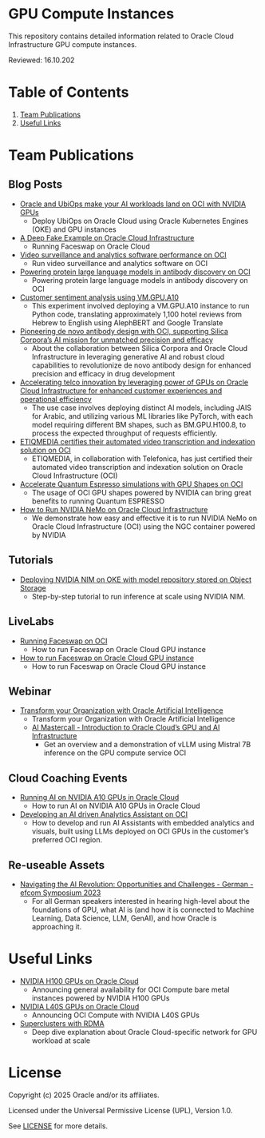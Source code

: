 # GPU Compute Instances

This repository contains detailed information related to Oracle Cloud Infrastructure GPU compute instances.

Reviewed: 16.10.202

# Table of Contents

1. [Team Publications](#team-publications)
2. [Useful Links](#useful-links)

# Team Publications

## Blog Posts

- [Oracle and UbiOps make your AI workloads land on OCI with NVIDIA GPUs](https://blogs.oracle.com/cloud-infrastructure/post/ubiops-ai-workloads-on-oci)
    - Deploy UbiOps on Oracle Cloud using Oracle Kubernetes Engines (OKE) and GPU instances
- [A Deep Fake Example on Oracle Cloud Infrastructure](https://blogs.oracle.com/cloud-infrastructure/post/a-deepfake-example-on-oracle-cloud-infrastructure)
    - Running Faceswap on Oracle Cloud
 - [Video surveillance and analytics software performance on OCI](https://blogs.oracle.com/cloud-infrastructure/post/video-surveillance-analytics-performance-oci)
    - Run video surveillance and analytics software on OCI
- [Powering protein large language models in antibody discovery on OCI](https://blogs.oracle.com/cloud-infrastructure/post/powering-protein-llms-antibody-discovery-oci)
    - Powering protein large language models in antibody discovery on OCI
 - [Customer sentiment analysis using VM.GPU.A10](https://blogs.oracle.com/cloud-infrastructure/post/oci-ai-language-nonenglish-language-use-case)
    - This experiment involved deploying a VM.GPU.A10 instance to run Python code, translating approximately 1,100 hotel reviews from Hebrew to English using AlephBERT and Google Translate
 - [Pioneering de novo antibody design with OCI, supporting Silica Corpora’s AI mission for unmatched precision and efficacy](https://blogs.oracle.com/cloud-infrastructure/post/de-novo-antibody-design-oci-silica-corpora)
    - About the collaboration between Silica Corpora and Oracle Cloud Infrastructure in leveraging generative AI and robust cloud capabilities to revolutionize de novo antibody design for enhanced precision and efficacy in drug development
- [Accelerating telco innovation by leveraging power of GPUs on Oracle Cloud Infrastructure for enhanced customer experiences and operational efficiency](https://blogs.oracle.com/cloud-infrastructure/post/telco-innovation-gpus-oci-operational-efficiency)
    - The use case involves deploying distinct AI models, including JAIS for Arabic, and utilizing various ML libraries like PyTorch, with each model requiring different BM shapes, such as BM.GPU.H100.8, to process the expected throughput of requests efficiently.
- [ETIQMEDIA certifies their automated video transcription and indexation solution on OCI](https://blogs.oracle.com/cloud-infrastructure/post/etiqmedia-video-transcription-indexation-oci)
    - ETIQMEDIA, in collaboration with Telefonica, has just certified their automated video transcription and indexation solution on Oracle Cloud Infrastructure (OCI)
- [Accelerate Quantum Espresso simulations with GPU Shapes on OCI](https://blogs.oracle.com/cloud-infrastructure/post/accelerate-quantum-espresso-simulation-oci-gpu)
    - The usage of OCI GPU shapes powered by NVIDIA can bring great benefits to running Quantum ESPRESSO
- [How to Run NVIDIA NeMo on Oracle Cloud Infrastructure](https://blogs.oracle.com/cloud-infrastructure/post/run-nvidia-nemo-oci)
    - We demonstrate how easy and effective it is to run NVIDIA NeMo on Oracle Cloud Infrastructure (OCI) using the NGC container powered by NVIDIA

## Tutorials

- [Deploying NVIDIA NIM on OKE with model repository stored on Object Storage](https://docs.oracle.com/en/learn/deploy-nvidia-nim-on-oke/)
    - Step-by-step tutorial to run inference at scale using NVIDIA NIM.

## LiveLabs

- [Running Faceswap on OCI](https://apexapps.oracle.com/pls/apex/r/dbpm/livelabs/view-workshop?wid=798&session=4731494759204)
    - How to run Faceswap on Oracle Cloud GPU instance
- [How to run Faceswap on Oracle Cloud GPU instance](https://apexapps.oracle.com/pls/apex/r/dbpm/livelabs/view-workshop?wid=798&session=4731494759204)
    - How to run Faceswap on Oracle Cloud GPU instance

## Webinar

- [Transform your Organization with Oracle Artificial Intelligence](https://videohub.oracle.com/media/Transform+your+Organization+with+Oracle+Artificial+Intelligence/1_8rhx6ua9)
    - Transform your Organization with Oracle Artificial Intelligence
  - [AI Mastercall - Introduction to Oracle Cloud’s GPU and AI Infrastructure ](https://videohub.oracle.com/media/Introduction+to+Oracle+Cloud%E2%80%99s+GPU+and+AI+Infrastructure/1_bx8g4wnl)
    - Get an overview and a demonstration of vLLM using Mistral 7B inference on the GPU compute service OCI

## Cloud Coaching Events

- [Running AI on NVIDIA A10 GPUs in Oracle Cloud](https://www.youtube.com/watch?v=auvNHWoblIA)
    - How to run AI on NVIDIA A10 GPUs in Oracle Cloud
- [Developing an AI driven Analytics Assistant on OCI](https://www.youtube.com/watch?v=jMhwDiD1Kiw)
    - How to develop and run AI Assistants with embedded analytics and visuals, built using LLMs deployed on OCI GPUs in the customer’s preferred OCI region. 

## Re-useable Assets

- [Navigating the AI Revolution: Opportunities and Challenges - German - efcom Symposium 2023](https://www.youtube.com/watch?v=r_ZG2sUzhqo)
    - For all German speakers interested in hearing high-level about the foundations of GPU, what AI is (and how it is connected to Machine Learning, Data Science, LLM, GenAI), and how Oracle is approaching it.

# Useful Links

- [NVIDIA H100 GPUs on Oracle Cloud](https://blogs.oracle.com/cloud-infrastructure/post/general-availability-oci-compute-nvidia-h100)
    - Announcing general availability for OCI Compute bare metal instances powered by NVIDIA H100 GPUs
- [NVIDIA L40S GPUs on Oracle Cloud](https://blogs.oracle.com/cloud-infrastructure/post/announcing-oci-compute-nvidia-l40s-gpus)
    - Announcing OCI Compute with NVIDIA L40S GPUs
- [Superclusters with RDMA](https://blogs.oracle.com/cloud-infrastructure/post/superclusters-rdma-high-performance)
    - Deep dive explanation about Oracle Cloud-specific network for GPU workload at scale

# License

Copyright (c) 2025 Oracle and/or its affiliates.

Licensed under the Universal Permissive License (UPL), Version 1.0.

See [LICENSE](https://github.com/oracle-devrel/technology-engineering/blob/main/LICENSE) for more details.
